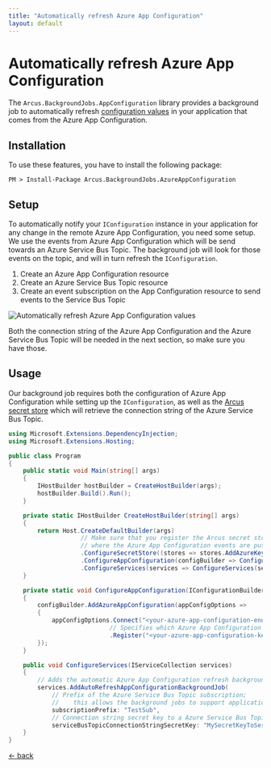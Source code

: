 ```yaml
---
title: "Automatically refresh Azure App Configuration"
layout: default
---
```


# Automatically refresh Azure App Configuration
The `Arcus.BackgroundJobs.AppConfiguration` library provides a background job to automatically refresh [configuration values](https://docs.microsoft.com/en-us/dotnet/core/extensions/configuration) in your application that comes from the Azure App Configuration.

## Installation
To use these features, you have to install the following package:

```shell
PM > Install-Package Arcus.BackgroundJobs.AzureAppConfiguration
```

## Setup
To automatically notify your `IConfiguration` instance in your application for any change in the remote Azure App Configuration, you need some setup.
We use the events from Azure App Configuration which will be send towards an Azure Service Bus Topic. The background job will look for those events on the topic, and will in turn refresh the `IConfiguration`.

1. Create an Azure App Configuration resource
2. Create an Azure Service Bus Topic resource
3. Create an event subscription on the App Configuration resource to send events to the Service Bus Topic



![Automatically refresh Azure App Configuration values](/media/Azure-App-Configuration-Job.png)

Both the connection string of the Azure App Configuration and the Azure Service Bus Topic will be needed in the next section, so make sure you have those.

## Usage
Our background job requires both the configuration of Azure App Configuration while setting up the `IConfiguration`, 
as well as the [Arcus secret store](https://security.arcus-azure.net/features/secret-store) which will retrieve the connection string of the Azure Service Bus Topic.

```csharp
using Microsoft.Extensions.DependencyInjection;
using Microsoft.Extensions.Hosting;

public class Program
{
    public static void Main(string[] args)
    {
        IHostBuilder hostBuilder = CreateHostBuilder(args);
        hostBuilder.Build().Run();
    }

    private static IHostBuilder CreateHostBuilder(string[] args)
    {
        return Host.CreateDefaultBuilder(args)
                    // Make sure that you register the Arcus secret store so the background job has access to the Azure Service Bus Topic connection string,
                    // where the Azure App Configuration events are pushed.
                    .ConfigureSecretStore((stores => stores.AddAzureKeyVaultWithManagedIdentity("<your-key-vault-uri>"))
                    .ConfigureAppConfiguration(configBuilder => ConfigureAppConfiguration(configBuilder))
                    .ConfigureServices(services => ConfigureServices(services));
    }

    private static void ConfigureAppConfiguration(IConfigurationBuilder configBuilder)
    {
        configBuilder.AddAzureAppConfiguration(appConfigOptions =>
        {
            appConfigOptions.Connect("<your-azure-app-configuration-endpoint>", new ManagedIdentityCredential())
                            // Specifies which Azure App Configuration key you want to automatically updated.
                            .Register("<your-azure-app-configuration-key>");
        });
    }

    public void ConfigureServices(IServiceCollection services)
    {
        // Adds the automatic Azure App Configuration refresh background job
        services.AddAutoRefreshAppConfigurationBackgroundJob(
            // Prefix of the Azure Service Bus Topic subscription;
            //    this allows the background jobs to support applications that are running multiple instances, processing the same type of events, without conflicting subscription names.
            subscriptionPrefix: "TestSub",
            // Connection string secret key to a Azure Service Bus Topic.
            serviceBusTopicConnectionStringSecretKey: "MySecretKeyToServiceBusTopicConnectionString");
    }
}
```

[&larr; back](/)
